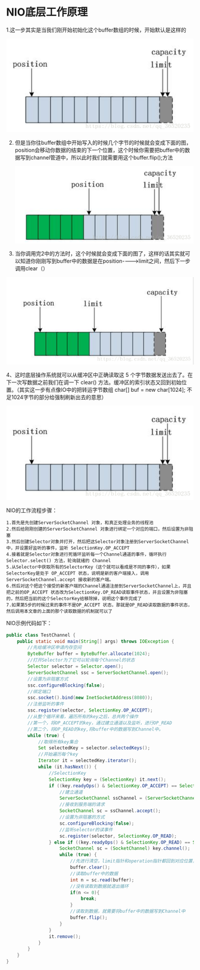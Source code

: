 # NIO底层工作原理

1.这一步其实是当我们刚开始初始化这个buffer数组的时候，开始默认是这样的

![NIO1](https://github.com/LengendOfDong/Blog/blob/master/%E9%9D%A2%E7%BB%8F/%E6%9D%82%E5%AD%A6/img/NIO1.png)

2. 但是当你往buffer数组中开始写入的时候几个字节的时候就会变成下面的图，position会移动你数据的结束的下一个位置，这个时候你需要把buffer中的数据写到channel管道中，所以此时我们就需要用这个buffer.flip();方法

   ![NIO2](https://github.com/LengendOfDong/Blog/blob/master/%E9%9D%A2%E7%BB%8F/%E6%9D%82%E5%AD%A6/img/NIO2.png)

3. 当你调用完2中的方法时，这个时候就会变成下面的图了，这样的话其实就可以知道你刚刚写到buffer中的数据是在position---->limit之间，然后下一步调用clear（）

![nio3](https://github.com/LengendOfDong/Blog/blob/master/%E9%9D%A2%E7%BB%8F/%E6%9D%82%E5%AD%A6/img/NIO3.png)

4、这时底层操作系统就可以从缓冲区中正确读取这 5 个字节数据发送出去了。在下一次写数据之前我们在调一下 clear() 方法。缓冲区的索引状态又回到初始位置。（其实这一步有点像IO中的把转运字节数组 char[] buf = new char[1024]; 不足1024字节的部分给强制刷新出去的意思） 

![NIO4](https://github.com/LengendOfDong/Blog/blob/master/%E9%9D%A2%E7%BB%8F/%E6%9D%82%E5%AD%A6/img/NIO1.png)

NIO的工作流程步骤：

    1.首先是先创建ServerSocketChannel 对象，和真正处理业务的线程池
    2.然后给刚刚创建的ServerSocketChannel 对象进行绑定一个对应的端口，然后设置为非阻塞
    3.然后创建Selector对象并打开，然后把这Selector对象注册到ServerSocketChannel 中，并设置好监听的事件，监听 SelectionKey.OP_ACCEPT
    4.接着就是Selector对象进行死循环监听每一个Channel通道的事件，循环执行 Selector.select() 方法，轮询就绪的 Channel
    5.从Selector中获取所有的SelectorKey（这个就可以看成是不同的事件），如果SelectorKey是处于 OP_ACCEPT 状态，说明是新的客户端接入，调用 ServerSocketChannel.accept 接收新的客户端。
    6.然后对这个把这个接受的新客户端的Channel通道注册到ServerSocketChannel上，并且把之前的OP_ACCEPT 状态改为SelectionKey.OP_READ读取事件状态，并且设置为非阻塞的，然后把当前的这个SelectorKey给移除掉，说明这个事件完成了
    7.如果第5步的时候过来的事件不是OP_ACCEPT 状态，那就是OP_READ读取数据的事件状态，然后调用本文章的上面的那个读取数据的机制就可以了
NIO示例代码如下：

```java
public class TestChannel {
    public static void main(String[] args) throws IOException {
        //先给缓冲区申请内存空间
        ByteBuffer buffer = ByteBuffer.allocate(1024);
        //打开Selector为了它可以轮询每个Channel的状态
        Selector selector = Selector.open();
        ServerSocketChannel ssc = ServerSocketChannel.open();
        //设置为非阻塞方式
        ssc.configureBlocking(false);
        //绑定端口
        ssc.socket().bind(new InetSocketAddress(8080));
        //注册监听的事件
        ssc.register(selector, SelectionKey.OP_ACCEPT);
        //从整个循环来看，遍历所有的key之后，总共两个操作
        //第一个，将OP_ACCEPT的key，通过建立通道以及监听，进行OP_READ
        //第二个，将OP_READ的key,将buffer中的数据写到Channel中。
        while (true) {
            //取得所有key集合
            Set selectedKey = selector.selectedKeys();
            //开始遍历每个key
            Iterator it = selectedKey.iterator();
            while (it.hasNext()) {
                //SelectionKey
                SelectionKey key = (SelectionKey) it.next();
                if ((key.readyOps() & SelectionKey.OP_ACCEPT) == SelectionKey.OP_ACCEPT) {
                    //建立通道
                    ServerSocketChannel ssChannel = (ServerSocketChannel) key.channel();
                    //接收到服务端的请求
                    SocketChannel sc = ssChannel.accept();
                    //设置为非阻塞的方式
                    sc.configureBlocking(false);
                    //监听selector的读事件
                    sc.register(selector, SelectionKey.OP_READ);
                } else if ((key.readyOps() & SelectionKey.OP_READ) == SelectionKey.OP_READ) {
                    SocketChannel sc = (SocketChannel) key.channel();
                    while (true) {
                        //先进行清空，limit指针和operation指针都回到对应位置，limit到capacity，position回到0
                        buffer.clear();
                        //读取buffer中的数据
                        int n = sc.read(buffer);
                        //没有读取到数据就退出循环
                        if(n <= 0){
                            break;
                        }
                        //读取到数据，就需要将buffer中的数据写到Channel中
                        buffer.flip();
                    }
                }
                it.remove();
            }
        }
    }
}
```

